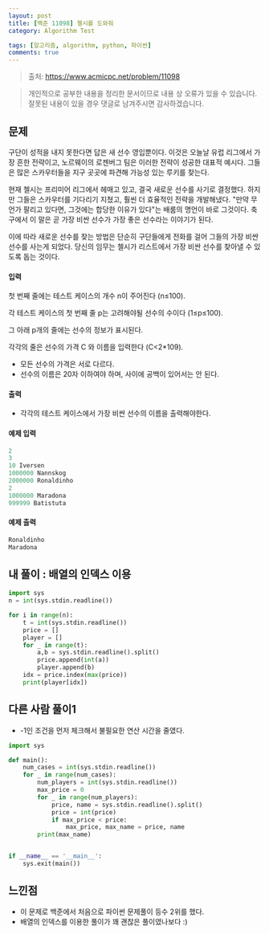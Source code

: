 ```yaml
---
layout: post
title: [백준 11098] 첼시를 도와줘
category: Algorithm Test

tags: [알고리즘, algorithm, python, 파이썬]
comments: true
---
```

> 출처: https://www.acmicpc.net/problem/11098

> 개인적으로 공부한 내용을 정리한 문서이므로 내용 상 오류가 있을 수 있습니다.
> 잘못된 내용이 있을 경우 댓글로 남겨주시면 감사하겠습니다.

## 문제
구단이 성적을 내지 못한다면 답은 새 선수 영입뿐이다. 이것은 오늘날 유럽 리그에서 가장 흔한 전략이고, 노르웨이의 로젠버그 팀은 이러한 전략이 성공한 대표적 예시다. 그들은 많은 스카우터들을 지구 곳곳에 파견해 가능성 있는 루키를 찾는다.

현재 첼시는 프리미어 리그에서 헤매고 있고, 결국 새로운 선수를 사기로 결정했다. 하지만 그들은 스카우터를 기다리기 지쳤고, 훨씬 더 효율적인 전략을 개발해냈다. "만약 무언가 팔리고 있다면, 그것에는 합당한 이유가 있다"는 배룸의 명언이 바로 그것이다. 축구에서 이 말은 곧 가장 비싼 선수가 가장 좋은 선수라는 이야기가 된다. 

이에 따라 새로운 선수를 찾는 방법은 단순히 구단들에게 전화를 걸어 그들의 가장 비싼 선수를 사는게 되었다. 당신의 임무는 첼시가 리스트에서 가장 비싼 선수를 찾아낼 수 있도록 돕는 것이다.

#### 입력
첫 번째 줄에는 테스트 케이스의 개수 n이 주어진다 (n≤100). 

각 테스트 케이스의 첫 번째 줄 p는 고려해야될 선수의 수이다 (1≤p≤100).  

그 아래 p개의 줄에는 선수의 정보가 표시된다. 

각각의 줄은 선수의 가격 C 와 이름을 입력한다 (C<2*109).

- 모든 선수의 가격은 서로 다르다. 
- 선수의 이름은 20자 이하여야 하며, 사이에 공백이 있어서는 안 된다.

#### 출력

- 각각의 테스트 케이스에서 가장 비싼 선수의 이름을 출력해야한다.

#### 예제 입력

```python
2
3
10 Iversen
1000000 Nannskog
2000000 Ronaldinho
2
1000000 Maradona
999999 Batistuta
```

#### 예제 출력

```python
Ronaldinho
Maradona
```

## 내 풀이 : 배열의 인덱스 이용

```python
import sys
n = int(sys.stdin.readline())

for i in range(n):
    t = int(sys.stdin.readline())
    price = []
    player = []
    for _ in range(t):
        a,b = sys.stdin.readline().split()
        price.append(int(a))
        player.append(b)
    idx = price.index(max(price))
    print(player[idx])
```

## 다른 사람 풀이1

- -1인 조건을 먼저 체크해서 불필요한 연산 시간을 줄였다.

```python
import sys

def main():
    num_cases = int(sys.stdin.readline())
    for _ in range(num_cases):
        num_players = int(sys.stdin.readline())
        max_price = 0
        for _ in range(num_players):
            price, name = sys.stdin.readline().split()
            price = int(price)
            if max_price < price:
                max_price, max_name = price, name
        print(max_name)


if __name__ == '__main__':
    sys.exit(main())
```

## 느낀점
- 이 문제로 백준에서 처음으로 파이썬 문제풀이 등수 2위를 했다.
- 배열의 인덱스를 이용한 풀이가 꽤 괜찮은 풀이였나보다 :)


